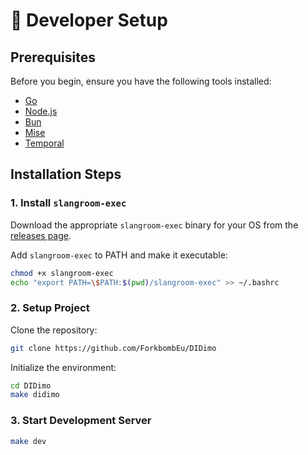 # 🤖 Developer Setup

## **Prerequisites**

Before you begin, ensure you have the following tools installed:

-   [Go](https://go.dev/doc/install)
-   [Node.js](https://nodejs.org/en/download/)
-   [Bun](https://bun.sh/docs/installation)
-   [Mise](https://mise.jdx.dev/getting-started.html)
-   [Temporal](https://docs.temporal.io/cli)

## **Installation Steps**

### 1. Install `slangroom-exec`

Download the appropriate `slangroom-exec` binary for your OS from the [releases page](https://github.com/dyne/slangroom-exec/releases).

Add `slangroom-exec` to PATH and make it executable:

```bash
chmod +x slangroom-exec
echo "export PATH=\$PATH:$(pwd)/slangroom-exec" >> ~/.bashrc
```

### 2. **Setup Project**

Clone the repository:

```bash
git clone https://github.com/ForkbombEu/DIDimo
```

Initialize the environment:

```bash
cd DIDimo
make didimo
```

### 3. **Start Development Server**

```bash
make dev
```
